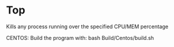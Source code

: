 # Top

Kills any process running over the specified CPU/MEM percentage

CENTOS:
Build the program with:
bash Build/Centos/build.sh
